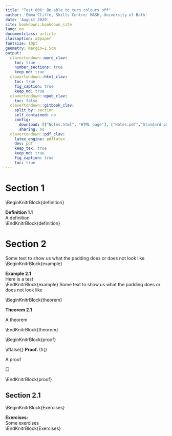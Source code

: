 ```yaml
---
title: "Test 006: Be able to turn colours off"
author: 'Emma Cliffe, Skills Centre: MASH, University of Bath'
date: 'August 2020'
site: bookdown::bookdown_site
lang: en
documentclass: article
classoption: a4paper
fontsize: 10pt
geometry: margin=2.5cm
output:
  clavertondown::word_clav:
    toc: true
    number_sections: true
    keep_md: true
  clavertondown::html_clav:
    toc: true
    fig_caption: true
    keep_md: true
  clavertondown::epub_clav:
    toc: false
  clavertondown::gitbook_clav:
    split_by: section
    self_contained: no
    config:
      download: [["Notes.html", "HTML page"], ["Notes.pdf","Standard print PDF"], ["NotesClear.pdf","Clear print PDF"], ["NotesLarge.pdf","Large print PDF"], ["Notes.docx","Accessible Word document"], ["Notes.epub","Accessible EPub book" ]]
      sharing: no
  clavertondown::pdf_clav:
    latex_engine: pdflatex
    dev: pdf
    keep_tex: true
    keep_md: true
    fig_caption: true
    toc: true
---
```


# Section 1

\BeginKnitrBlock{definition}<div class="bookdown-definition" id="def:unnamed-chunk-1"><span class="def:unnamed-chunk-1" custom-style="NameStyle"><strong><span id="def:unnamed-chunk-1"></span>Definition 1.1  </strong></span><div>A definition</div></div>\EndKnitrBlock{definition}

# Section 2

Some text to show us what the padding does or does not look like
\BeginKnitrBlock{example}<div class="bookdown-example" id="exm:unnamed-chunk-2"><span class="exm:unnamed-chunk-2" custom-style="NameStyle"><strong><span id="exm:unnamed-chunk-2"></span>Example 2.1  </strong></span><div>Here is a test</div></div>\EndKnitrBlock{example}
Some text to show us what the padding does or does not look like

\BeginKnitrBlock{theorem}<div class="bookdown-theorem" custom-style="TheoremStyleUpright" id="thm:unnamed-chunk-3"><span class="thm:unnamed-chunk-3" custom-style="NameStyle"><strong><span id="thm:unnamed-chunk-3"></span>Theorem 2.1  </strong></span><p>A theorem</p></div>\EndKnitrBlock{theorem}

\BeginKnitrBlock{proof}<div class="bookdown-proof" custom-style="ProofStyle">\iffalse{} <span class="proof" custom-style="NameStyle"><strong>Proof. </strong></span>  \fi{}<p>A proof</p><p>&squ;</p></div>\EndKnitrBlock{proof}

## Section 2.1

\BeginKnitrBlock{Exercises}<div class="Exercises" ><span class="Exercises" custom-style="NameStyle"><strong> Exercises: </strong></span><div>Some exercises</div></div>\EndKnitrBlock{Exercises}

<!--chapter:end:index.Rmd-->

